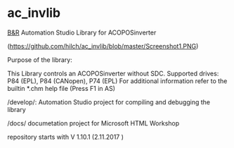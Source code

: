 # ac_invlib
[B&amp;R](https://www.br-automation.com) Automation Studio Library for ACOPOSinverter

(https://github.com/hilch/ac_invlib/blob/master/Screenshot1.PNG)


Purpose of the library:

This Library controls an ACOPOSinverter without SDC. Supported drives: P84 (EPL), P84 (CANopen), P74 (EPL) 
For additional information refer to the builtin *.chm help file (Press F1 in AS)

/develop/:
Automation Studio project for compiling and debugging the library

/docs/
documetation project for Microsoft HTML Workshop



repository starts with V 1.10.1 (2.11.2017 )


